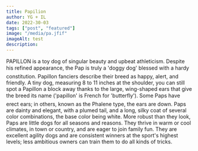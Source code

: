 ```yaml
---
title: Papilion
author: YG + IL
date: 2022-30-03
tags: ["post", "featured"]
image: "/media/pa.jfif"
imageAlt: test
description:
---
```


PAPILLON is a toy dog of singular beauty and upbeat athleticism. Despite his refined appearance, the Pap is truly a 'doggy dog' blessed with a hardy constitution. Papillon fanciers describe their breed as happy, alert, and friendly. A tiny dog, measuring 8 to 11 inches at the shoulder, you can still spot a Papillon a block away thanks to the large, wing-shaped ears that give the breed its name ('papillon' is French for 'butterfly'). Some Paps have erect ears; in others, known as the Phalene type, the ears are down. Paps are dainty and elegant, with a plumed tail, and a long, silky coat of several color combinations, the base color being white. More robust than they look, Paps are little dogs for all seasons and reasons. They thrive in warm or cool climates, in town or country, and are eager to join family fun. They are excellent agility dogs and are consistent winners at the sport's highest levels; less ambitious owners can train them to do all kinds of tricks.
